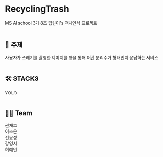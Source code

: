 # RecyclingTrash
MS AI school 3기 8조 딥린이's 객체인식 프로젝트<br/>
<br/>

<h2> 🤚 주제 </h2>
사용자가 쓰레기를 촬영한 이미지를 웹을 통해 어떤 분리수거 형태인지 응답하는 서비스 <br/>
<br/>

<h2> 🛠 STACKS </h2> 
YOLO <br/>
<br/>

<h2> 👨‍🌾 Team </h2>
권재호<br/>
이조은<br/>
전윤성<br/>
강영서<br/>
허예인<br/>
